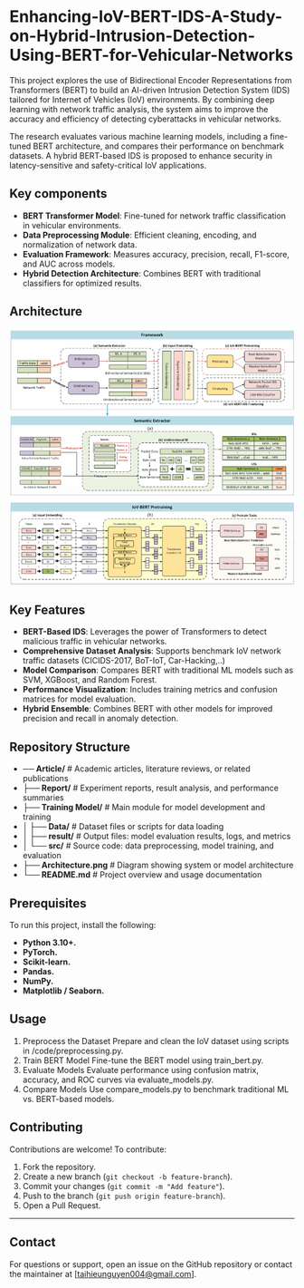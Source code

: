 # Enhancing-IoV-BERT-IDS-A-Study-on-Hybrid-Intrusion-Detection-Using-BERT-for-Vehicular-Networks
This project explores the use of Bidirectional Encoder Representations from Transformers (BERT) to build an AI-driven Intrusion Detection System (IDS) tailored for Internet of Vehicles (IoV) environments. By combining deep learning with network traffic analysis, the system aims to improve the accuracy and efficiency of detecting cyberattacks in vehicular networks.

The research evaluates various machine learning models, including a fine-tuned BERT architecture, and compares their performance on benchmark datasets. A hybrid BERT-based IDS is proposed to enhance security in latency-sensitive and safety-critical IoV applications.

## Key components
- **BERT Transformer Model**: Fine-tuned for network traffic classification in vehicular environments.
- **Data Preprocessing Module**:  Efficient cleaning, encoding, and normalization of network data.
- **Evaluation Framework**: Measures accuracy, precision, recall, F1-score, and AUC across models.
- **Hybrid Detection Architecture**: Combines BERT with traditional classifiers for optimized results.

## Architecture
![Infrastructure Architecture](https://github.com/taihieunguyen/Enhancing-IoV-BERT-IDS-A-Study-on-Hybrid-Intrusion-Detection-Using-BERT-for-Vehicular-Networks/blob/main/Architecture.png?raw=true)

## Key Features
- **BERT-Based IDS**: Leverages the power of Transformers to detect malicious traffic in vehicular networks.
- **Comprehensive Dataset Analysis**: Supports benchmark IoV network traffic datasets (CICIDS-2017, BoT-IoT, Car-Hacking,..)
- **Model Comparison**: Compares BERT with traditional ML models such as SVM, XGBoost, and Random Forest.
- **Performance Visualization**: Includes training metrics and confusion matrices for model evaluation.
- **Hybrid Ensemble**: Combines BERT with other models for improved precision and recall in anomaly detection.

## Repository Structure

- **── Article/**                 # Academic articles, literature reviews, or related publications
- **├── Report/**                  # Experiment reports, result analysis, and performance summaries
- **├── Training Model/**          # Main module for model development and training
- **│   ├── Data/**                # Dataset files or scripts for data loading
- **│   ├── result/**              # Output files: model evaluation results, logs, and metrics
- **│   └── src/**                 # Source code: data preprocessing, model training, and evaluation
- **├── Architecture.png**         # Diagram showing system or model architecture
- **└── README.md**                # Project overview and usage documentation

## Prerequisites
To run this project, install the following:
- **Python 3.10+.**
- **PyTorch.**
- **Scikit-learn.**
- **Pandas.**
- **NumPy.**
- **Matplotlib / Seaborn.**

## Usage
1. Preprocess the Dataset
   Prepare and clean the IoV dataset using scripts in /code/preprocessing.py.
2. Train BERT Model
   Fine-tune the BERT model using train_bert.py.
3. Evaluate Models
   Evaluate performance using confusion matrix, accuracy, and ROC curves via evaluate_models.py.
4. Compare Models
   Use compare_models.py to benchmark traditional ML vs. BERT-based models.

## Contributing
Contributions are welcome! To contribute:
1. Fork the repository.
2. Create a new branch (`git checkout -b feature-branch`).
3. Commit your changes (`git commit -m "Add feature"`).
4. Push to the branch (`git push origin feature-branch`).
5. Open a Pull Request.

---

## Contact
For questions or support, open an issue on the GitHub repository or contact the maintainer at [taihieunguyen004@gmail.com].
